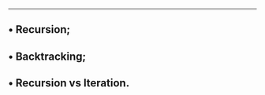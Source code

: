 ---------------------------------------------------------------
• Recursion;
---------------------------------------------------------------
• Backtracking;
---------------------------------------------------------------
• Recursion vs Iteration.
---------------------------------------------------------------
